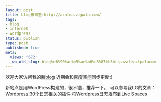 ```yaml
---
layout: post
title: blog搬家至:http://azalea.ztpala.com/
tags:
- blog
- internet
- wordpress
status: publish
type: post
published: true
meta:
  views: '672'
  _wp_old_slug: blog%e6%90%ac%e5%ae%b6%e8%87%b3httpazaleaztpalacom
---
```

欢迎大家访问我的<a href="http://azalea.ztpala.com//" target="_blank">新blog</a>
近期会和<a href="http://hi.baidu.com/azaleammm/" target="_blank">百度空间</a>同步更新:)

新站点是用WordPress构建的，很不错，推荐一下。
可以参考我LG的文章：
<a href="http://www.ztpala.com/2007/08/15/30-plugins-about-posts/" rel="bookmark" title="Permanent Link to Wordpress:30个日志相关的插件">Wordpress:30个日志相关的插件</a>
<a href="http://www.ztpala.com/2007/08/12/publish-blogs-to-spaces/" rel="bookmark" title="Permanent Link to 将Wordpress日志发布到Live Spaces">将Wordpress日志发布到Live Spaces</a>
